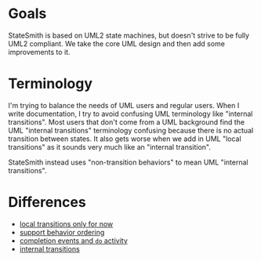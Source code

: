 # Goals
StateSmith is based on UML2 state machines, but doesn't strive to be fully UML2 compliant. We take the core UML design and then add some improvements to it.


# Terminology
I'm trying to balance the needs of UML users and regular users. When I write documentation, I try to avoid confusing UML terminology like "internal transitions". Most users that don't come from a UML background find the UML "internal transitions" terminology confusing because there is no actual transition between states. It also gets worse when we add in UML "local transitions" as it sounds very much like an "internal transition".

StateSmith instead uses "non-transition behaviors" to mean UML "internal transitions".

# Differences
* [local transitions only for now](https://github.com/StateSmith/StateSmith/blob/main/docs/diagram-features.md#uml-difference---local-transitions-only-for-now)
* [support behavior ordering](https://github.com/StateSmith/StateSmith/blob/main/docs/diagram-features.md#extension-to-uml-support-behavior-ordering)
* [completion events and `do` activity](https://github.com/StateSmith/StateSmith/discussions/194)
* [internal transitions](https://github.com/StateSmith/StateSmith/discussions/158)
